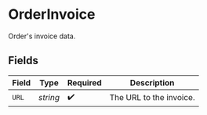 # OrderInvoice

Order's invoice data.


## Fields

| Field                   | Type                    | Required                | Description             |
| ----------------------- | ----------------------- | ----------------------- | ----------------------- |
| `URL`                   | *string*                | :heavy_check_mark:      | The URL to the invoice. |
